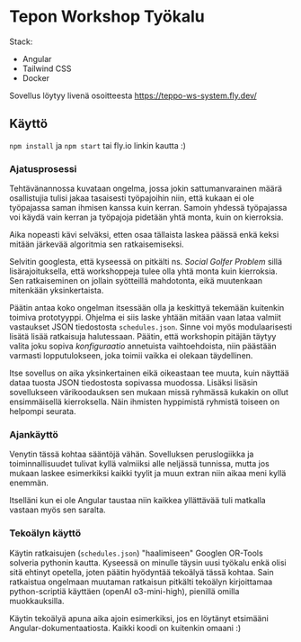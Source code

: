 # Tepon Workshop Työkalu

Stack:
- Angular
- Tailwind CSS
- Docker

Sovellus löytyy livenä osoitteesta https://teppo-ws-system.fly.dev/

## Käyttö

`npm install` ja `npm start` tai fly.io linkin kautta :)

### Ajatusprosessi

Tehtävänannossa kuvataan ongelma, jossa jokin sattumanvarainen määrä osallistujia tulisi jakaa tasaisesti työpajoihin niin, että kukaan ei ole työpajassa saman ihmisen kanssa kuin kerran. Samoin yhdessä työpajassa voi käydä vain kerran ja työpajoja pidetään yhtä monta, kuin on kierroksia.

Aika nopeasti kävi selväksi, etten osaa tällaista laskea päässä enkä keksi mitään järkevää algoritmia sen ratkaisemiseksi.

Selvitin googlesta, että kyseessä on pitkälti ns. *Social Golfer Problem* sillä lisärajoituksella, että workshoppeja tulee olla yhtä monta kuin kierroksia. Sen ratkaiseminen on jollain syötteillä mahdotonta, eikä muutenkaan mitenkään yksinkertaista.

Päätin antaa koko ongelman itsessään olla ja keskittyä tekemään kuitenkin toimiva prototyyppi. Ohjelma ei siis laske yhtään mitään vaan lataa valmiit vastaukset JSON tiedostosta `schedules.json`.  Sinne voi myös modulaarisesti lisätä lisää ratkaisuja halutessaan. Päätin, että workshopin pitäjän täytyy valita joku sopiva *konfiguraatio* annetuista vaihtoehdoista, niin päästään varmasti lopputulokseen, joka toimii vaikka ei olekaan täydellinen.

Itse sovellus on aika yksinkertainen eikä oikeastaan tee muuta, kuin näyttää dataa tuosta JSON tiedostosta sopivassa muodossa. Lisäksi lisäsin sovellukseen värikoodauksen sen mukaan missä ryhmässä kukakin on ollut ensimmäisellä kierroksella. Näin ihmisten hyppimistä ryhmistä toiseen on helpompi seurata.

### Ajankäyttö

Venytin tässä kohtaa sääntöjä vähän. Sovelluksen peruslogiikka ja toiminnallisuudet tulivat kyllä valmiiksi alle neljässä tunnissa, mutta jos mukaan laskee esimerkiksi kaikki tyylit ja muun extran niin aikaa meni kyllä enemmän.

Itselläni kun ei ole Angular taustaa niin kaikkea yllättävää tuli matkalla vastaan myös sen saralta.

### Tekoälyn käyttö

Käytin ratkaisujen (`schedules.json`) "haalimiseen" Googlen OR-Tools solveria pythonin kautta. Kyseessä on minulle täysin uusi työkalu enkä olisi sitä ehtinyt opetella, joten päätin hyödyntää tekoälyä tässä kohtaa. Sain ratkaistua ongelmaan muutaman ratkaisun pitkälti tekoälyn kirjoittamaa python-scriptiä käyttäen (openAI o3-mini-high), pienillä omilla muokkauksilla.

Käytin tekoälyä apuna aika ajoin esimerkiksi, jos en löytänyt etsimääni Angular-dokumentaatiosta. Kaikki koodi on kuitenkin omaani :)
